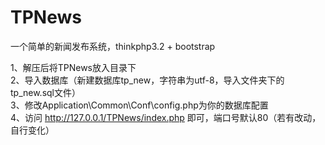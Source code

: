 # TPNews
一个简单的新闻发布系统，thinkphp3.2 + bootstrap

1、解压后将TPNews放入目录下  
2、导入数据库（新建数据库tp_new，字符串为utf-8，导入文件夹下的tp_new.sql文件）  
3、修改Application\Common\Conf\config.php为你的数据库配置  
4、访问 http://127.0.0.1/TPNews/index.php 即可，端口号默认80（若有改动，自行变化）  
